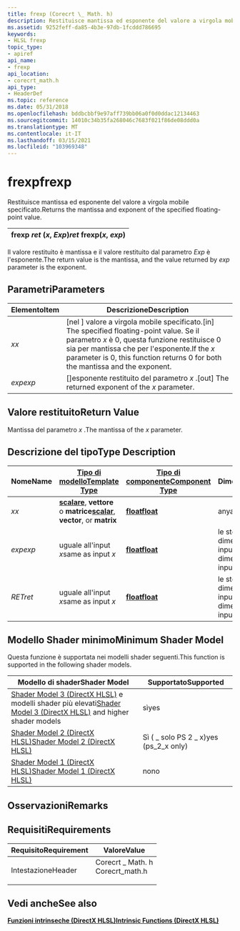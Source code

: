 ```yaml
---
title: frexp (Corecrt \_ Math. h)
description: Restituisce mantissa ed esponente del valore a virgola mobile specificato.
ms.assetid: 9252feff-da85-4b3e-97db-1fcddd786695
keywords:
- HLSL frexp
topic_type:
- apiref
api_name:
- frexp
api_location:
- corecrt_math.h
api_type:
- HeaderDef
ms.topic: reference
ms.date: 05/31/2018
ms.openlocfilehash: bddbcbbf9e97aff739bb06a0f0d0ddac12134463
ms.sourcegitcommit: 14010c34b35fa268046c7683f021f86de08ddd0a
ms.translationtype: MT
ms.contentlocale: it-IT
ms.lasthandoff: 03/15/2021
ms.locfileid: "103969348"
---
```

# <a name="frexp"></a><span data-ttu-id="e1494-104">frexp</span><span class="sxs-lookup"><span data-stu-id="e1494-104">frexp</span></span>

<span data-ttu-id="e1494-105">Restituisce mantissa ed esponente del valore a virgola mobile specificato.</span><span class="sxs-lookup"><span data-stu-id="e1494-105">Returns the mantissa and exponent of the specified floating-point value.</span></span>



| <span data-ttu-id="e1494-106">frexp *ret* (*x*, *Exp*)</span><span class="sxs-lookup"><span data-stu-id="e1494-106">*ret* frexp(*x*, *exp*)</span></span> |
|-------------------------|



 

<span data-ttu-id="e1494-107">Il valore restituito è mantissa e il valore restituito dal parametro *Exp* è l'esponente.</span><span class="sxs-lookup"><span data-stu-id="e1494-107">The return value is the mantissa, and the value returned by *exp* parameter is the exponent.</span></span>

## <a name="parameters"></a><span data-ttu-id="e1494-108">Parametri</span><span class="sxs-lookup"><span data-stu-id="e1494-108">Parameters</span></span>



| <span data-ttu-id="e1494-109">Elemento</span><span class="sxs-lookup"><span data-stu-id="e1494-109">Item</span></span>                                                         | <span data-ttu-id="e1494-110">Descrizione</span><span class="sxs-lookup"><span data-stu-id="e1494-110">Description</span></span>                                                                                                                                      |
|--------------------------------------------------------------|--------------------------------------------------------------------------------------------------------------------------------------------------|
| <span data-ttu-id="e1494-111"><span id="x"></span><span id="X"></span>*x*</span><span class="sxs-lookup"><span data-stu-id="e1494-111"><span id="x"></span><span id="X"></span>*x*</span></span><br/>       | <span data-ttu-id="e1494-112">\[nel \] valore a virgola mobile specificato.</span><span class="sxs-lookup"><span data-stu-id="e1494-112">\[in\] The specified floating-point value.</span></span> <span data-ttu-id="e1494-113">Se il parametro *x* è 0, questa funzione restituisce 0 sia per mantissa che per l'esponente.</span><span class="sxs-lookup"><span data-stu-id="e1494-113">If the *x* parameter is 0, this function returns 0 for both the mantissa and the exponent.</span></span><br/> |
| <span data-ttu-id="e1494-114"><span id="exp"></span><span id="EXP"></span>*exp*</span><span class="sxs-lookup"><span data-stu-id="e1494-114"><span id="exp"></span><span id="EXP"></span>*exp*</span></span><br/> | <span data-ttu-id="e1494-115">\[\]esponente restituito del parametro *x* .</span><span class="sxs-lookup"><span data-stu-id="e1494-115">\[out\] The returned exponent of the *x* parameter.</span></span><br/>                                                                                   |



 

## <a name="return-value"></a><span data-ttu-id="e1494-116">Valore restituito</span><span class="sxs-lookup"><span data-stu-id="e1494-116">Return Value</span></span>

<span data-ttu-id="e1494-117">Mantissa del parametro *x* .</span><span class="sxs-lookup"><span data-stu-id="e1494-117">The mantissa of the *x* parameter.</span></span>

## <a name="type-description"></a><span data-ttu-id="e1494-118">Descrizione del tipo</span><span class="sxs-lookup"><span data-stu-id="e1494-118">Type Description</span></span>



| <span data-ttu-id="e1494-119">Nome</span><span class="sxs-lookup"><span data-stu-id="e1494-119">Name</span></span>  | [<span data-ttu-id="e1494-120">**Tipo di modello**</span><span class="sxs-lookup"><span data-stu-id="e1494-120">**Template Type**</span></span>](dx-graphics-hlsl-intrinsic-functions.md)                                                  | [<span data-ttu-id="e1494-121">**Tipo di componente**</span><span class="sxs-lookup"><span data-stu-id="e1494-121">**Component Type**</span></span>](dx-graphics-hlsl-intrinsic-functions.md) | <span data-ttu-id="e1494-122">Dimensione</span><span class="sxs-lookup"><span data-stu-id="e1494-122">Size</span></span>                           |
|-------|----------------------------------------------------------------------------------------------------------------|----------------------------------------------------------------|--------------------------------|
| <span data-ttu-id="e1494-123">*x*</span><span class="sxs-lookup"><span data-stu-id="e1494-123">*x*</span></span>   | <span data-ttu-id="e1494-124">[**scalare**](dx-graphics-hlsl-intrinsic-functions.md), **vettore** o **matrice**</span><span class="sxs-lookup"><span data-stu-id="e1494-124">[**scalar**](dx-graphics-hlsl-intrinsic-functions.md), **vector**, or **matrix**</span></span> | [<span data-ttu-id="e1494-125">**float**</span><span class="sxs-lookup"><span data-stu-id="e1494-125">**float**</span></span>](/windows/desktop/WinProg/windows-data-types)                        | <span data-ttu-id="e1494-126">any</span><span class="sxs-lookup"><span data-stu-id="e1494-126">any</span></span>                            |
| <span data-ttu-id="e1494-127">*exp*</span><span class="sxs-lookup"><span data-stu-id="e1494-127">*exp*</span></span> | <span data-ttu-id="e1494-128">uguale all'input *x*</span><span class="sxs-lookup"><span data-stu-id="e1494-128">same as input *x*</span></span>                                                                                              | [<span data-ttu-id="e1494-129">**float**</span><span class="sxs-lookup"><span data-stu-id="e1494-129">**float**</span></span>](/windows/desktop/WinProg/windows-data-types)                        | <span data-ttu-id="e1494-130">le stesse dimensioni di input *x*</span><span class="sxs-lookup"><span data-stu-id="e1494-130">same dimension(s) as input *x*</span></span> |
| <span data-ttu-id="e1494-131">*RET*</span><span class="sxs-lookup"><span data-stu-id="e1494-131">*ret*</span></span> | <span data-ttu-id="e1494-132">uguale all'input *x*</span><span class="sxs-lookup"><span data-stu-id="e1494-132">same as input *x*</span></span>                                                                                              | [<span data-ttu-id="e1494-133">**float**</span><span class="sxs-lookup"><span data-stu-id="e1494-133">**float**</span></span>](/windows/desktop/WinProg/windows-data-types)                        | <span data-ttu-id="e1494-134">le stesse dimensioni di input *x*</span><span class="sxs-lookup"><span data-stu-id="e1494-134">same dimension(s) as input *x*</span></span> |



 

## <a name="minimum-shader-model"></a><span data-ttu-id="e1494-135">Modello Shader minimo</span><span class="sxs-lookup"><span data-stu-id="e1494-135">Minimum Shader Model</span></span>

<span data-ttu-id="e1494-136">Questa funzione è supportata nei modelli shader seguenti.</span><span class="sxs-lookup"><span data-stu-id="e1494-136">This function is supported in the following shader models.</span></span>



| <span data-ttu-id="e1494-137">Modello di shader</span><span class="sxs-lookup"><span data-stu-id="e1494-137">Shader Model</span></span>                                                                       | <span data-ttu-id="e1494-138">Supportato</span><span class="sxs-lookup"><span data-stu-id="e1494-138">Supported</span></span>           |
|------------------------------------------------------------------------------------|---------------------|
| <span data-ttu-id="e1494-139">[Shader Model 3 (DirectX HLSL)](dx-graphics-hlsl-sm3.md) e modelli shader più elevati</span><span class="sxs-lookup"><span data-stu-id="e1494-139">[Shader Model 3 (DirectX HLSL)](dx-graphics-hlsl-sm3.md) and higher shader models</span></span> | <span data-ttu-id="e1494-140">sì</span><span class="sxs-lookup"><span data-stu-id="e1494-140">yes</span></span>                 |
| [<span data-ttu-id="e1494-141">Shader Model 2 (DirectX HLSL)</span><span class="sxs-lookup"><span data-stu-id="e1494-141">Shader Model 2 (DirectX HLSL)</span></span>](dx-graphics-hlsl-sm2.md)                          | <span data-ttu-id="e1494-142">Sì ( \_ solo PS 2 \_ x)</span><span class="sxs-lookup"><span data-stu-id="e1494-142">yes (ps\_2\_x only)</span></span> |
| [<span data-ttu-id="e1494-143">Shader Model 1 (DirectX HLSL)</span><span class="sxs-lookup"><span data-stu-id="e1494-143">Shader Model 1 (DirectX HLSL)</span></span>](dx-graphics-hlsl-sm1.md)                          | <span data-ttu-id="e1494-144">no</span><span class="sxs-lookup"><span data-stu-id="e1494-144">no</span></span>                  |



 

## <a name="remarks"></a><span data-ttu-id="e1494-145">Osservazioni</span><span class="sxs-lookup"><span data-stu-id="e1494-145">Remarks</span></span>

## <a name="requirements"></a><span data-ttu-id="e1494-146">Requisiti</span><span class="sxs-lookup"><span data-stu-id="e1494-146">Requirements</span></span>



| <span data-ttu-id="e1494-147">Requisito</span><span class="sxs-lookup"><span data-stu-id="e1494-147">Requirement</span></span> | <span data-ttu-id="e1494-148">Valore</span><span class="sxs-lookup"><span data-stu-id="e1494-148">Value</span></span> |
|-------------------|--------------------------------------------------------------------------------------------|
| <span data-ttu-id="e1494-149">Intestazione</span><span class="sxs-lookup"><span data-stu-id="e1494-149">Header</span></span><br/> | <dl> <span data-ttu-id="e1494-150"><dt>Corecrt \_ Math. h</dt></span><span class="sxs-lookup"><span data-stu-id="e1494-150"><dt>Corecrt\_math.h</dt></span></span> </dl> |



## <a name="see-also"></a><span data-ttu-id="e1494-151">Vedi anche</span><span class="sxs-lookup"><span data-stu-id="e1494-151">See also</span></span>

<dl> <dt>

[<span data-ttu-id="e1494-152">**Funzioni intrinseche (DirectX HLSL)**</span><span class="sxs-lookup"><span data-stu-id="e1494-152">**Intrinsic Functions (DirectX HLSL)**</span></span>](dx-graphics-hlsl-intrinsic-functions.md)
</dt> </dl>

 

